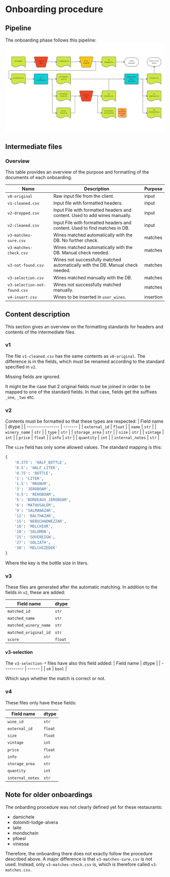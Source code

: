 # Onboarding procedure

## Pipeline
The onboarding phase follows this pipeline:
![image](onboarding_pipeline.jpg)

## Intermediate files

### Overview
This table provides an overview of the purpose and formatting of the documents of each onboarding.

| Name                         | Description                                                                    | Purpose   |
| ---------------------------- | ------------------------------------------------------------------------------ | --------- |
| `v0-original`                | Raw input file from the client.                                                | input     |
| `v1-cleaned.csv`             | Input file with formatted headers.                                             | input     |
| `v2-dropped.csv`             | Input File with formatted headers and content. Used to add wines manually.     | input     |
| `v2-cleaned.csv`             | Input File with formatted headers and content. Used to find matches in DB.     | input     |
| `v3-matches-sure.csv`        | Wines matched automatically with the DB. No further check.                     | matches   |
| `v3-matches-check.csv`       | Wines matched automatically with the DB. Manual check needed.                  | matches   |
| `v3-not-found.csv`           | Wines not successfully matched automatically with the DB. Manual check needed. | matches   |
| `v3-selection.csv`           | Wines matched manually with the DB.                                            | matches   |
| `v3-selection-not-found.csv` | Wines not successfully matched manually.                                       | matches   |
| `v4-insert.csv`              | Wines to be inserted in `user_wines`.                                          | insertion |

## Content description
This section gives an overview on the formatting standards for headers and contents of the intermediate files.

### v1
The file `v1-cleaned.csv` has the same contents as `v0-original`. The difference is in the fields, which must be renamed according to the standard specified in `v2`.

Missing fields are ignored.

It might be the case that 2 original fields must be joined in order to be mapped to one of the standard fields. In that case, fields get the suffixes `_one`, `_two` etc.


### v2
Contents must be formatted so that these types are respected:
| Field name       | dtype   |
| ---------------- | ------- |
| `external_id`    | `float` |
| `name`           | `str`   |
| `winery_name`    | `str`   |
| `type`           | `str`   |
| `storage_area`   | `str`   |
| `size`           | `str`   |
| `vintage`        | `int`   |
| `price`          | `float` |
| `info`           | `str`   |
| `quantity`       | `int`   |
| `internal_notes` | `str`   |

The `size` field has only some allowed values. The standard mapping is this:

```python
{
    '0.375': 'HALF_BOTTLE',
    '0.5': 'HALF_LITER',
    '0.75': 'BOTTLE',
    '1': 'LITER',
    '1.5': 'MAGNUM',
    '3': 'JEROBOAM',
    '4.5': 'REHOBOAM',
    '5': 'BORDEAUX_JEROBOAM',
    '6': 'MATHUSALEM',
    '9': 'SALMANAZAR',
    '12': 'BALTHAZAR',
    '15': 'NEBUCHADNEZZAR',
    '18': 'MELCHIOR',
    '20': 'SOLOMON',
    '25': 'SOVEREIGN',
    '27': 'GOLIATH',
    '30': 'MELCHIZEDEK'
}
```
Where the key is the bottle size in liters.

### v3
These files are generated after the automatic matching. In addition to the fields in `v2`, these are added:

| Field name            | dtype   |
| --------------------- | ------- |
| `matched_id`          | `str`   |
| `matched_name`        | `str`   |
| `matched_winery_name` | `str`   |
| `matched_original_id` | `str`   |
| `score`               | `float` |

#### v3-selection
The `v3-selection-*` files have also this field added:
| Field name | dtype  |
| ---------- | ------ |
| `ok`       | `bool` |

Which says whether the match is correct or not.


### v4
These files only have these fields:

| Field name       | dtype   |
| ---------------- | ------- |
| `wine_id`        | `str`   |
| `external_id`    | `float` |
| `size`           | `float` |
| `vintage`        | `int`   |
| `price`          | `float` |
| `info`           | `str`   |
| `storage_area`   | `str`   |
| `quantity`       | `int`   |
| `internal_notes` | `str`   |


## Note for older onboardings
The onbarding procedure was not clearly defined yet for these restaurants:
 - damichele
 - dolomiti-lodge-alvera
 - laite
 - mondschein
 - pfoesl
 - vinessa

Therefore, the onboarding there does not exactly follow the procedure described above.
A major difference is that `v3-matches-sure.csv` is not used. Instead, only `v3-matches-check.csv` is, which is therefore called `v3-matches.csv`.
